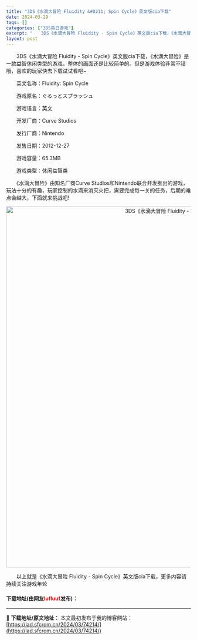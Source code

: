 ```yaml
---
title: "3DS《水滴大冒险 Fluidity &#8211; Spin Cycle》英文版cia下载"
date: 2024-03-29
tags: []
categories: ["3DS英日游戏"]
excerpt: "　　3DS《水滴大冒险 Fluidity - Spin Cycle》英文版cia下载，《水滴大冒险》是一款益智休闲类型的游戏，整体的画面还是比较简单的。但是游戏体验非常不错哦，喜欢的玩家快去下载试试看吧~ 　　英文名称：Fluidity: Spin Cycle 　　游戏原名：ぐるっとスプラッシュ 　&hellip;"
layout: post
---
```


 <p>　　3DS《水滴大冒险 Fluidity - Spin Cycle》英文版cia下载，《水滴大冒险》是一款益智休闲类型的游戏，整体的画面还是比较简单的。但是游戏体验非常不错哦，喜欢的玩家快去下载试试看吧~</p> <p>　　英文名称：Fluidity: Spin Cycle</p> <p>　　游戏原名：ぐるっとスプラッシュ</p> <p>　　游戏语言：英文</p> <p>　　开发厂商：Curve Studios</p> <p>　　发行厂商：Nintendo</p> <p>　　发售日期：2012-12-27</p> <p>　　游戏容量：65.3MB</p> <p>　　游戏类型：休闲益智类</p> <p>　　《水滴大冒险》由知名厂商Curve Studios和Nintendo联合开发推出的游戏，玩法十分的有趣，玩家控制的水滴来消灭火把，需要完成每一关的任务，后期的难点会越大，下面就来挑战吧!</p> <p align="center"><img align="" border="0" src="https://lad.sfcrom.cn/wp-content/uploads/2024/03/20240329_660633528603c.jpg" width="985" alt="3DS《水滴大冒险 Fluidity - Spin Cycle》英文版cia下载" /></p> <p>　　以上就是《水滴大冒险 Fluidity - Spin Cycle》英文版cia下载，更多内容请持续关注游戏年轮</p> <p><h4>下载地址(由网友<font color="red">lufluuf</font>发布)：</h4></p> 

---
📖 **下载地址/原文地址：** 本文最初发布于我的博客网站：[https://lad.sfcrom.cn/2024/03/74214/](https://lad.sfcrom.cn/2024/03/74214/)
